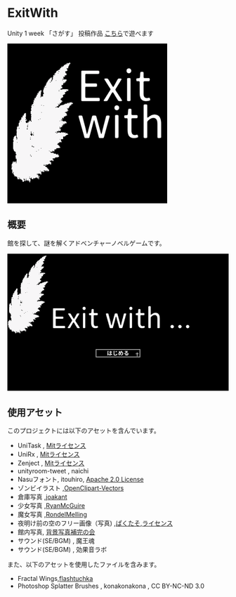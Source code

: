 # ExitWith
Unity 1 week 「さがす」 投稿作品
[こちら](https://unityroom.com/games/exitwith)で遊べます  

![icon](https://github.com/sumogri/ExitWith/blob/master/ReadmeData/title.gif)

## 概要
館を探して、謎を解くアドベンチャーノベルゲームです。

![game](https://github.com/sumogri/ExitWith/blob/master/ReadmeData/game.gif)

## 使用アセット
このプロジェクトには以下のアセットを含んでいます。  

- UniTask , [Mitライセンス](https://github.com/Cysharp/UniTask/blob/master/LICENSE)
- UniRx , [Mitライセンス](https://github.com/neuecc/UniRx/blob/master/LICENSE)
- Zenject , [Mitライセンス](https://github.com/modesttree/Zenject/blob/master/License.md)
- unityroom-tweet , naichi
- Nasuフォント, itouhiro, [Apache 2.0 License](http://www.apache.org/licenses/LICENSE-2.0)
- ゾンビイラスト ,[OpenClipart-Vectors](https://pixabay.com/ja/users/OpenClipart-Vectors-30363/?utm_source=link-attribution&utm_medium=referral&utm_campaign=image&utm_content=1296043)
- 倉庫写真 ,[joakant](https://pixabay.com/ja/users/joakant-313743/?utm_source=link-attribution&utm_medium=referral&utm_campaign=image&utm_content=638376)
- 少女写真 ,[RyanMcGuire](https://pixabay.com/ja/users/RyanMcGuire-123690/?utm_source=link-attribution&utm_medium=referral&utm_campaign=image&utm_content=413690)
- 魔女写真 ,[RondelMelling](https://pixabay.com/ja/users/RondellMelling-57942/?utm_source=link-attribution&utm_medium=referral&utm_campaign=image&utm_content=539683)
- 夜明け前の空のフリー画像（写真) ,[ぱくたそ](https://www.pakutaso.com/20190233057post-19757.html),[ライセンス](https://www.pakutaso.com/userpolicy.html)
- 館内写真, [背景写真補完の会](http://masato.ciao.jp/haikei/furemu.html)
- サウンド(SE/BGM) , 魔王魂
- サウンド(SE/BGM) , 効果音ラボ

また、以下のアセットを使用したファイルを含みます。
- Fractal Wings,[flashtuchka](https://www.deviantart.com/flashtuchka/art/Fractal-Wings-104923394)
- Photoshop Splatter Brushes , konakonakona , CC BY-NC-ND 3.0
